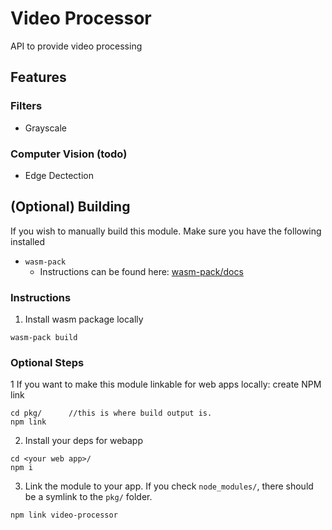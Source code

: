 # Video Processor

API to provide video processing

## Features

### Filters

- Grayscale

### Computer Vision (todo)

- Edge Dectection

## (Optional) Building

If you wish to manually build this module. Make sure you have the following installed

- `wasm-pack`
  - Instructions can be found here: [wasm-pack/docs](https://rustwasm.github.io/docs/wasm-pack/prerequisites/index.html)

### Instructions

1. Install wasm package locally

```
wasm-pack build
```

### Optional Steps

1 If you want to make this module linkable for web apps locally: create NPM link

```
cd pkg/      //this is where build output is.
npm link
```

2. Install your deps for webapp

```
cd <your web app>/
npm i
```

3. Link the module to your app. If you check `node_modules/`, there should be a symlink to the `pkg/` folder.

```
npm link video-processor
```
